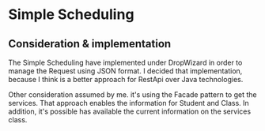 # Simple Scheduling

## Consideration & implementation

The Simple Scheduling have implemented under DropWizard in order to manage the Request using JSON format. I decided that implementation, because I think is a better approach for RestApi over Java technologies.

Other consideration assumed by me. it's using the Facade pattern to get the services. That approach enables the information for Student and Class. In addition, it's possible has available the current information on the services class.



